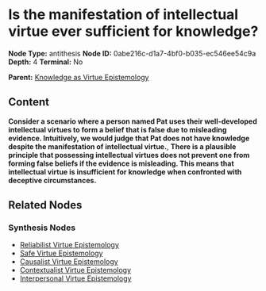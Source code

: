 # Is the manifestation of intellectual virtue ever sufficient for knowledge?

**Node Type:** antithesis
**Node ID:** 0abe216c-d1a7-4bf0-b035-ec546ee54c9a
**Depth:** 4
**Terminal:** No

**Parent:** [Knowledge as Virtue Epistemology](knowledge-as-virtue-epistemology-synthesis-31e80f70-ba47-4574-9902-5e36d27e1ffe.md)

## Content

**Consider a scenario where a person named Pat uses their well-developed intellectual virtues to form a belief that is false due to misleading evidence. Intuitively, we would judge that Pat does not have knowledge despite the manifestation of intellectual virtue.**, **There is a plausible principle that possessing intellectual virtues does not prevent one from forming false beliefs if the evidence is misleading. This means that intellectual virtue is insufficient for knowledge when confronted with deceptive circumstances.**

## Related Nodes

### Synthesis Nodes

- [Reliabilist Virtue Epistemology](reliabilist-virtue-epistemology-synthesis-a4b3bd3a-c8a1-4647-a1fb-5efb69768e72.md)
- [Safe Virtue Epistemology](safe-virtue-epistemology-synthesis-2381bd30-d01a-40f2-b4c5-f36060e8eb63.md)
- [Causalist Virtue Epistemology](causalist-virtue-epistemology-synthesis-17a5d59c-d2c5-46d0-8be4-7d6baea3c3c3.md)
- [Contextualist Virtue Epistemology](contextualist-virtue-epistemology-synthesis-e9f22311-b364-4b6a-882c-68e63fbd7125.md)
- [Interpersonal Virtue Epistemology](interpersonal-virtue-epistemology-synthesis-0802b109-a189-444d-b14d-fbea84b0f197.md)
